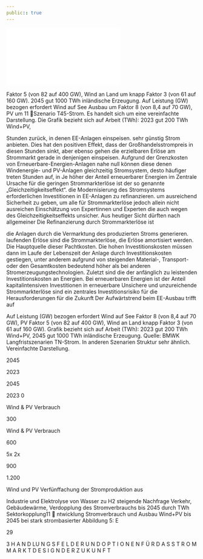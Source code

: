```yaml
---
public:: true
---
```

![./pages/page31.pdf](../assets/./pages/page31.pdf)




Faktor 5 (von 82 auf 400 GW), Wind an Land um knapp Faktor 3 (von 61 auf 160 GW).
2045 gut 1000 TWh inländische Erzeugung. Auf Leistung (GW) bezogen erfordert Wind auf See Ausbau um Faktor 8 (von 8,4 auf 70 GW), PV um
11	Szenario T45-Strom. Es handelt sich um eine vereinfachte Darstellung. Die Grafik bezieht sich auf Arbeit (TWh): 2023 gut 200 TWh Wind+PV,

Stunden zurück, in denen EE-Anlagen einspeisen.
sehr günstig Strom anbieten. Dies hat den positiven Effekt, dass der Großhandelsstrompreis in diesen Stunden sinkt, aber ebenso gehen die erzielbaren Erlöse am Strommarkt gerade in denjenigen
einspeisen. Aufgrund der Grenzkosten von Erneuerbare-Energien-Anlagen nahe null können diese
denen Windenergie- und PV-Anlagen gleichzeitig
Stromsystem, desto häufiger treten Stunden auf, in
Je höher der Anteil erneuerbarer Energien im
Zentrale Ursache für die geringen Strommarkterlöse ist der so genannte „Gleichzeitigkeitseffekt“.
die Modernisierung des Stromsystems erforderlichen Investitionen in EE-Anlagen zu refinanzieren.
um ausreichend Sicherheit zu geben, um alle für
Strommarkterlöse jedoch allein nicht ausreichen
Einschätzung von Expertinnen und Experten die
auch wegen des Gleichzeitigkeitseffekts unsicher. Aus heutiger Sicht dürften nach allgemeiner
Die Refinanzierung durch Strommarkterlöse ist

die Anlagen durch die Vermarktung des produzierten Stroms generieren.
laufenden Erlöse sind die Strommarkterlöse, die
Erlöse amortisiert werden. Die Hauptquelle dieser
Pachtkosten. Die hohen Investitionskosten müssen dann im Laufe der Lebenszeit der Anlage durch
Investitionskosten gestiegen, unter anderem aufgrund von steigenden Material-, Transport- oder
den Gesamtkosten bedeutend höher als bei anderen Stromerzeugungstechnologien. Zuletzt sind die
der anfänglich zu leistenden Investitionskosten an
Energien. Bei erneuerbaren Energien ist der Anteil
kapitalintensiven Investitionen in erneuerbare
Unsichere und unzureichende Strommarkterlöse sind ein zentrales Investitionsrisiko für die
Herausforderungen für die Zukunft
Der Aufwärtstrend beim EE-Ausbau trifft auf

Auf Leistung (GW) bezogen erfordert Wind auf See Faktor 8 (von 8,4 auf 70 GW), PV Faktor 5 (von 82 auf 400 GW), Wind an Land knapp Faktor 3 (von 61 auf 160 GW).
Grafik bezieht sich auf Arbeit (TWh): 2023 gut 200 TWh Wind+PV, 2045 gut 1000 TWh inländische Erzeugung.
Quelle: BMWK Langfristszenarien TN-Strom. In anderen Szenarien Struktur sehr ähnlich. Vereinfachte Darstellung.

2045

2023

2045

2023
0

Wind & PV
Verbrauch

300

Wind & PV
Verbrauch

600

5x
2x

900

1.200

Wind und PV
Verfünffachung der Stromproduktion aus

Industrie und Elektrolyse von Wasser zu H2
steigende Nachfrage Verkehr, Gebäudewärme,
Verdopplung des Stromverbrauchs bis 2045 durch
TWh
Sektorkopplung11
 ntwicklung Stromverbrauch und Ausbau Wind+PV bis 2045 bei stark strombasierter
Abbildung 5: E

29

3 H A N D LU N G S F E L D E R U N D O P T I O N E N F Ü R D A S S T R O M M A R K T D E S I G N D E R Z U K U N F T
